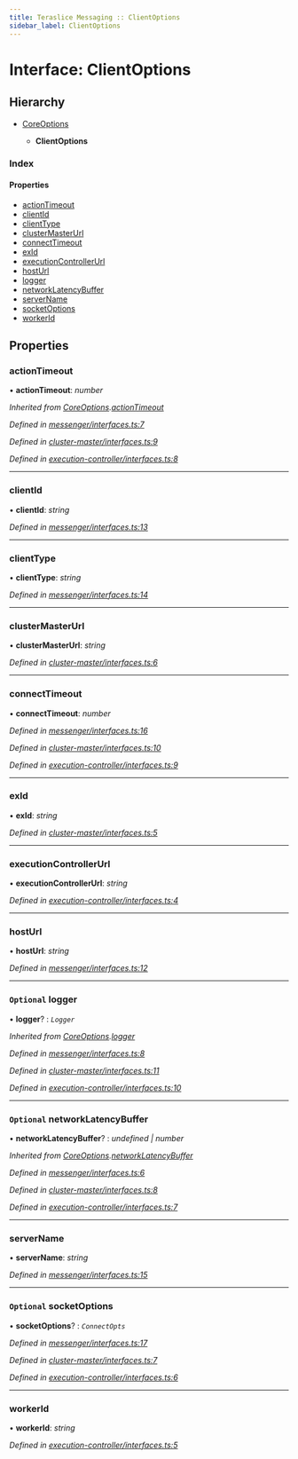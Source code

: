 ```yaml
---
title: Teraslice Messaging :: ClientOptions
sidebar_label: ClientOptions
---
```


# Interface: ClientOptions

## Hierarchy

* [CoreOptions](coreoptions.md)

  * **ClientOptions**

### Index

#### Properties

* [actionTimeout](clientoptions.md#actiontimeout)
* [clientId](clientoptions.md#clientid)
* [clientType](clientoptions.md#clienttype)
* [clusterMasterUrl](clientoptions.md#clustermasterurl)
* [connectTimeout](clientoptions.md#connecttimeout)
* [exId](clientoptions.md#exid)
* [executionControllerUrl](clientoptions.md#executioncontrollerurl)
* [hostUrl](clientoptions.md#hosturl)
* [logger](clientoptions.md#optional-logger)
* [networkLatencyBuffer](clientoptions.md#optional-networklatencybuffer)
* [serverName](clientoptions.md#servername)
* [socketOptions](clientoptions.md#optional-socketoptions)
* [workerId](clientoptions.md#workerid)

## Properties

###  actionTimeout

• **actionTimeout**: *number*

*Inherited from [CoreOptions](coreoptions.md).[actionTimeout](coreoptions.md#actiontimeout)*

*Defined in [messenger/interfaces.ts:7](https://github.com/terascope/teraslice/blob/5e4063e2/packages/teraslice-messaging/src/messenger/interfaces.ts#L7)*

*Defined in [cluster-master/interfaces.ts:9](https://github.com/terascope/teraslice/blob/5e4063e2/packages/teraslice-messaging/src/cluster-master/interfaces.ts#L9)*

*Defined in [execution-controller/interfaces.ts:8](https://github.com/terascope/teraslice/blob/5e4063e2/packages/teraslice-messaging/src/execution-controller/interfaces.ts#L8)*

___

###  clientId

• **clientId**: *string*

*Defined in [messenger/interfaces.ts:13](https://github.com/terascope/teraslice/blob/5e4063e2/packages/teraslice-messaging/src/messenger/interfaces.ts#L13)*

___

###  clientType

• **clientType**: *string*

*Defined in [messenger/interfaces.ts:14](https://github.com/terascope/teraslice/blob/5e4063e2/packages/teraslice-messaging/src/messenger/interfaces.ts#L14)*

___

###  clusterMasterUrl

• **clusterMasterUrl**: *string*

*Defined in [cluster-master/interfaces.ts:6](https://github.com/terascope/teraslice/blob/5e4063e2/packages/teraslice-messaging/src/cluster-master/interfaces.ts#L6)*

___

###  connectTimeout

• **connectTimeout**: *number*

*Defined in [messenger/interfaces.ts:16](https://github.com/terascope/teraslice/blob/5e4063e2/packages/teraslice-messaging/src/messenger/interfaces.ts#L16)*

*Defined in [cluster-master/interfaces.ts:10](https://github.com/terascope/teraslice/blob/5e4063e2/packages/teraslice-messaging/src/cluster-master/interfaces.ts#L10)*

*Defined in [execution-controller/interfaces.ts:9](https://github.com/terascope/teraslice/blob/5e4063e2/packages/teraslice-messaging/src/execution-controller/interfaces.ts#L9)*

___

###  exId

• **exId**: *string*

*Defined in [cluster-master/interfaces.ts:5](https://github.com/terascope/teraslice/blob/5e4063e2/packages/teraslice-messaging/src/cluster-master/interfaces.ts#L5)*

___

###  executionControllerUrl

• **executionControllerUrl**: *string*

*Defined in [execution-controller/interfaces.ts:4](https://github.com/terascope/teraslice/blob/5e4063e2/packages/teraslice-messaging/src/execution-controller/interfaces.ts#L4)*

___

###  hostUrl

• **hostUrl**: *string*

*Defined in [messenger/interfaces.ts:12](https://github.com/terascope/teraslice/blob/5e4063e2/packages/teraslice-messaging/src/messenger/interfaces.ts#L12)*

___

### `Optional` logger

• **logger**? : *`Logger`*

*Inherited from [CoreOptions](coreoptions.md).[logger](coreoptions.md#optional-logger)*

*Defined in [messenger/interfaces.ts:8](https://github.com/terascope/teraslice/blob/5e4063e2/packages/teraslice-messaging/src/messenger/interfaces.ts#L8)*

*Defined in [cluster-master/interfaces.ts:11](https://github.com/terascope/teraslice/blob/5e4063e2/packages/teraslice-messaging/src/cluster-master/interfaces.ts#L11)*

*Defined in [execution-controller/interfaces.ts:10](https://github.com/terascope/teraslice/blob/5e4063e2/packages/teraslice-messaging/src/execution-controller/interfaces.ts#L10)*

___

### `Optional` networkLatencyBuffer

• **networkLatencyBuffer**? : *undefined | number*

*Inherited from [CoreOptions](coreoptions.md).[networkLatencyBuffer](coreoptions.md#optional-networklatencybuffer)*

*Defined in [messenger/interfaces.ts:6](https://github.com/terascope/teraslice/blob/5e4063e2/packages/teraslice-messaging/src/messenger/interfaces.ts#L6)*

*Defined in [cluster-master/interfaces.ts:8](https://github.com/terascope/teraslice/blob/5e4063e2/packages/teraslice-messaging/src/cluster-master/interfaces.ts#L8)*

*Defined in [execution-controller/interfaces.ts:7](https://github.com/terascope/teraslice/blob/5e4063e2/packages/teraslice-messaging/src/execution-controller/interfaces.ts#L7)*

___

###  serverName

• **serverName**: *string*

*Defined in [messenger/interfaces.ts:15](https://github.com/terascope/teraslice/blob/5e4063e2/packages/teraslice-messaging/src/messenger/interfaces.ts#L15)*

___

### `Optional` socketOptions

• **socketOptions**? : *`ConnectOpts`*

*Defined in [messenger/interfaces.ts:17](https://github.com/terascope/teraslice/blob/5e4063e2/packages/teraslice-messaging/src/messenger/interfaces.ts#L17)*

*Defined in [cluster-master/interfaces.ts:7](https://github.com/terascope/teraslice/blob/5e4063e2/packages/teraslice-messaging/src/cluster-master/interfaces.ts#L7)*

*Defined in [execution-controller/interfaces.ts:6](https://github.com/terascope/teraslice/blob/5e4063e2/packages/teraslice-messaging/src/execution-controller/interfaces.ts#L6)*

___

###  workerId

• **workerId**: *string*

*Defined in [execution-controller/interfaces.ts:5](https://github.com/terascope/teraslice/blob/5e4063e2/packages/teraslice-messaging/src/execution-controller/interfaces.ts#L5)*
